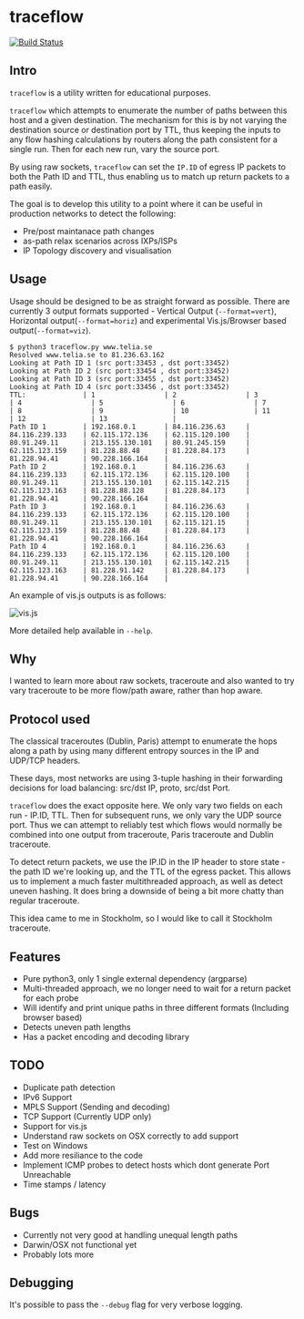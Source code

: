# traceflow

[![Build Status](https://travis-ci.org/rucarrol/traceflow.png)](https://travis-ci.org/rucarrol/traceflow)


## Intro

`traceflow` is a utility written for educational purposes. 

`traceflow` which attempts to enumerate the number of paths between this host and a given destination. The mechanism for this is by not varying the destination source or destination port by TTL, thus keeping the inputs to any flow hashing calculations by routers along the path consistent for a single run. Then for each new run, vary the source port. 

By using raw sockets, `traceflow` can set the `IP.ID` of egress IP packets to both the Path ID and TTL, thus enabling us to match up return packets to a path easily. 

The goal is to develop this utility to a point where it can be useful in production networks to detect the following:

- Pre/post maintanace path changes
- as-path relax scenarios across IXPs/ISPs
- IP Topology discovery and visualisation


## Usage

Usage should be designed to be as straight forward as possible. There are currently 3 output formats supported - Vertical Output (`--format=vert`), Horizontal output(`--format=horiz`) and experimental Vis.js/Browser based output(`--format=viz`). 

```
$ python3 traceflow.py www.telia.se
Resolved www.telia.se to 81.236.63.162
Looking at Path ID 1 (src port:33453 , dst port:33452)
Looking at Path ID 2 (src port:33454 , dst port:33452)
Looking at Path ID 3 (src port:33455 , dst port:33452)
Looking at Path ID 4 (src port:33456 , dst port:33452)
TTL:              | 1                 | 2                 | 3                 | 4                 | 5                 | 6                 | 7                 | 8                 | 9                 | 10                | 11                | 12                | 13                | 
Path ID 1         | 192.168.0.1       | 84.116.236.63     | 84.116.239.133    | 62.115.172.136    | 62.115.120.100    | 80.91.249.11      | 213.155.130.101   | 80.91.245.159     | 62.115.123.159    | 81.228.88.48      | 81.228.84.173     | 81.228.94.41      | 90.228.166.164    | 
Path ID 2         | 192.168.0.1       | 84.116.236.63     | 84.116.239.133    | 62.115.172.136    | 62.115.120.100    | 80.91.249.11      | 213.155.130.101   | 62.115.142.215    | 62.115.123.163    | 81.228.88.128     | 81.228.84.173     | 81.228.94.41      | 90.228.166.164    | 
Path ID 3         | 192.168.0.1       | 84.116.236.63     | 84.116.239.133    | 62.115.172.136    | 62.115.120.100    | 80.91.249.11      | 213.155.130.101   | 62.115.121.15     | 62.115.123.159    | 81.228.88.48      | 81.228.84.173     | 81.228.94.41      | 90.228.166.164    | 
Path ID 4         | 192.168.0.1       | 84.116.236.63     | 84.116.239.133    | 62.115.172.136    | 62.115.120.100    | 80.91.249.11      | 213.155.130.101   | 62.115.142.215    | 62.115.123.163    | 81.228.91.142     | 81.228.84.173     | 81.228.94.41      | 90.228.166.164    | 
```

An example of vis.js outputs is as follows:

![vis.js](https://github.com/rucarrol/traceflow/raw/master/docs/traceflow_vis.png)

More detailed help available in  `--help`.


## Why 

I wanted to learn more about raw sockets, traceroute and also wanted to try vary traceroute to be more flow/path aware, rather than hop aware. 

## Protocol used

The classical traceroutes (Dublin, Paris) attempt to enumerate the hops along a path by using many different entropy sources in the IP and UDP/TCP headers. 

These days, most networks are using 3-tuple hashing in their forwarding decisions for load balancing: src/dst IP, proto, src/dst Port. 

`traceflow` does the exact opposite here. We only vary two fields on each run - IP.ID, TTL. Then for subsequent runs, we only vary the UDP source port. Thus we can attempt to reliably test which flows would normally be combined into one output from traceroute, Paris traceroute and Dublin traceroute.

To detect return packets, we use the IP.ID in the IP header to store state - the path ID we're looking up, and the TTL of the egress packet. This allows us to implement a much faster multithreaded approach, as well as detect uneven hashing. It does bring a downside of being a bit more chatty than regular traceroute.

This idea came to me in Stockholm, so I would like to call it Stockholm traceroute. 


## Features

- Pure python3, only 1 single external dependency (argparse)
- Multi-threaded approach, we no longer need to wait for a return packet for each probe 
- Will identify and print unique paths in three different formats (Including browser based)
- Detects uneven path lengths 
- Has a packet encoding and decoding library



## TODO

- Duplicate path detection
- IPv6 Support
- MPLS Support (Sending and decoding)
- TCP Support (Currently UDP only)
- Support for vis.js
- Understand raw sockets on OSX correctly to add support 
- Test on Windows
- Add more resiliance to the code
- Implement ICMP probes to detect hosts which dont generate Port Unreachable
- Time stamps / latency


## Bugs

- Currently not very good at handling unequal length paths
- Darwin/OSX not functional yet
- Probably lots more

## Debugging 

It's possible to pass the `--debug` flag for very verbose logging. 
